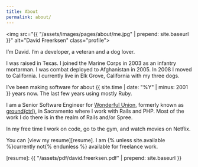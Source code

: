 ```yaml
---
title: About
permalink: about/
---
```


<img src="{{ "/assets/images/pages/about/me.jpg" | prepend: site.baseurl }}" alt="David Freerksen" class="profile">

I’m David. I’m a developer, a veteran and a dog lover.

I was raised in Texas. I joined the Marine Corps in 2003 as an infantry mortarman. I was combat deployed to Afghanistan in 2005. In 2008 I moved to California. I currently live in Elk Grove, California with my three dogs.

I’ve been making software for about {{ site.time | date: "%Y" | minus: 2001 }} years now. The last few years using mostly Ruby.

I am a Senior Software Engineer for [Wonderful Union][wun], formerly known as [ground(ctrl)][gctrl], in Sacramento where I work with Rails and PHP. Most of the work I do there is in the realm of Rails and/or Spree.

In my free time I work on code, go to the gym, and watch movies on Netflix.

You can [view my resume][resume]. I am {% unless site.available %}currently not{% endunless %} available for freelance work.

[resume]: {{ "/assets/pdf/david.freerksen.pdf" | prepend: site.baseurl }}

[wun]:   http://wonderfulunion.com
[gctrl]: http://groundctrl.com
